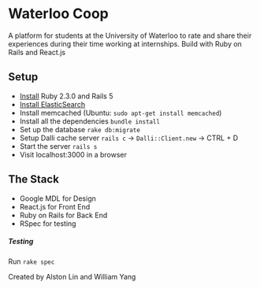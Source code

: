 # Waterloo Coop
A platform for students at the University of Waterloo to rate and share their experiences during their time working at internships. Build with Ruby on Rails and React.js

## Setup
- [Install](http://railsapps.github.io/installrubyonrails-ubuntu.html) Ruby 2.3.0 and Rails 5
- [Install ElasticSearch](https://www.elastic.co/guide/en/elasticsearch/reference/current/setup.html)
- Install memcached (Ubuntu: `sudo apt-get install memcached`)
- Install all the dependencies `bundle install`
- Set up the database `rake db:migrate`
- Setup Dalli cache server `rails c` -> `Dalli::Client.new` -> CTRL + D
- Start the server `rails s`
- Visit localhost:3000 in a browser

## The Stack
- Google MDL for Design
- React.js for Front End
- Ruby on Rails for Back End
- RSpec for testing

##### Testing
Run `rake spec`

Created by Alston Lin and William Yang
